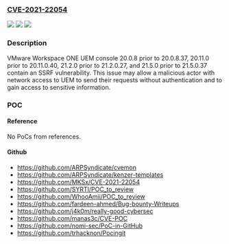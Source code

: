 ### [CVE-2021-22054](https://cve.mitre.org/cgi-bin/cvename.cgi?name=CVE-2021-22054)
![](https://img.shields.io/static/v1?label=Product&message=VMware%20Workspace%20ONE%20UEM%20console&color=blue)
![](https://img.shields.io/static/v1?label=Version&message=n%2Fa&color=blue)
![](https://img.shields.io/static/v1?label=Vulnerability&message=VMware%20Workspace%20ONE%20UEM%20console%20patches%20SSRF%20vulnerability&color=brighgreen)

### Description

VMware Workspace ONE UEM console 20.0.8 prior to 20.0.8.37, 20.11.0 prior to 20.11.0.40, 21.2.0 prior to 21.2.0.27, and 21.5.0 prior to 21.5.0.37 contain an SSRF vulnerability. This issue may allow a malicious actor with network access to UEM to send their requests without authentication and to gain access to sensitive information.

### POC

#### Reference
No PoCs from references.

#### Github
- https://github.com/ARPSyndicate/cvemon
- https://github.com/ARPSyndicate/kenzer-templates
- https://github.com/MKSx/CVE-2021-22054
- https://github.com/SYRTI/POC_to_review
- https://github.com/WhooAmii/POC_to_review
- https://github.com/fardeen-ahmed/Bug-bounty-Writeups
- https://github.com/j4k0m/really-good-cybersec
- https://github.com/manas3c/CVE-POC
- https://github.com/nomi-sec/PoC-in-GitHub
- https://github.com/trhacknon/Pocingit

